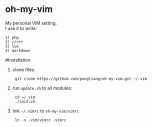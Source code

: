 oh-my-vim
===============

My personal VIM setting.  
I use it to write:  
	
	1) php
	2) c/c++
	3) lua
	4) markdown

#Installation

1. clone files:
	
		git clone https://github.com/pangliang/oh-my-vim.git ~/.vim 

2. run `update.sh` to all modules:
	
		cd ~/.vim
		./init.sh

3. link `~/.vimrc` to `oh-my-vim/vimrc`

		ln -s .vim/vimrc .vimrc
